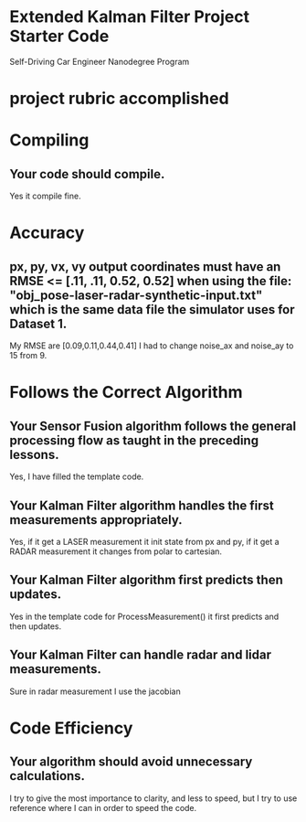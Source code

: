 # Extended Kalman Filter Project Starter Code
Self-Driving Car Engineer Nanodegree Program

# project rubric accomplished

# Compiling

##  Your code should compile.
Yes it compile fine.
	
# Accuracy

## px, py, vx, vy output coordinates must have an RMSE <= [.11, .11, 0.52, 0.52] when using the file: "obj_pose-laser-radar-synthetic-input.txt" which is the same data file the simulator uses for Dataset 1. 
My RMSE are [0.09,0.11,0.44,0.41] I had to change noise_ax and noise_ay to 15 from 9.

# Follows the Correct Algorithm

## Your Sensor Fusion algorithm follows the general processing flow as taught in the preceding lessons.
Yes, I have filled the template code.	

## Your Kalman Filter algorithm handles the first measurements appropriately.
Yes, if it get a LASER measurement it init state from px and py, if it get a RADAR measurement it changes from polar to cartesian. 

## Your Kalman Filter algorithm first predicts then updates.
Yes in the template code for ProcessMeasurement() it first predicts and then updates.

## Your Kalman Filter can handle radar and lidar measurements.
Sure in radar measurement I use the jacobian
	

# Code Efficiency

## Your algorithm should avoid unnecessary calculations.
I try to give the most importance to clarity, and less to speed, but I try to use reference where I can in order to speed the code.
